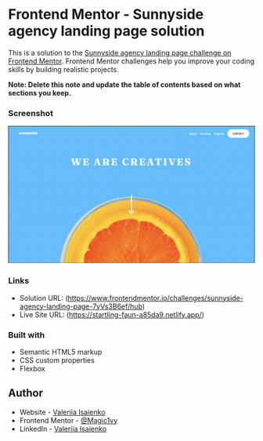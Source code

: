 # Frontend Mentor - Sunnyside agency landing page solution

This is a solution to the [Sunnyside agency landing page challenge on Frontend Mentor](https://www.frontendmentor.io/challenges/sunnyside-agency-landing-page-7yVs3B6ef). Frontend Mentor challenges help you improve your coding skills by building realistic projects.

**Note: Delete this note and update the table of contents based on what sections you keep.**

### Screenshot

![](./screenshot.png)

### Links

- Solution URL: (https://www.frontendmentor.io/challenges/sunnyside-agency-landing-page-7yVs3B6ef/hub)
- Live Site URL: (https://startling-faun-a85da9.netlify.app/)


### Built with

- Semantic HTML5 markup
- CSS custom properties
- Flexbox


## Author

- Website - [Valeriia Isaienko](https://valeriia-code.com)
- Frontend Mentor - [@Magic1vy](https://www.frontendmentor.io/profile/Magic1vy)
- LinkedIn - [Valeriia Isaienko](https://www.linkedin.com/in/valeriia-code)
